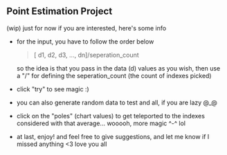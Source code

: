 ## Point Estimation Project
(wip) just for now if you are interested, here's some info <br>
- for the input, you have to follow the order below
    > [ d1, d2, d3, ..., dn]/seperation_count 

    so the idea is that you pass in the data (d) values as you wish, then use a "/" for defining the seperation_count (the count of indexes picked)

- click "try" to see magic :)
- you can also generate random data to test and all, if you are lazy @_@
- click on the "poles" (chart values) to get teleported to the indexes considered with that average... wooooh, more magic ^-^ lol
- at last, enjoy! and feel free to give suggestions, and let me know if I missed anything <3 love you all

